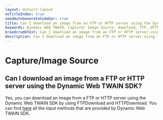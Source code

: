 ```yaml
---
layout: default-layout
noTitleIndex: true
needAutoGenerateSidebar: true
title: Can I download an image from an FTP or HTTP server using the Dynamic Web TWAIN SDK?
keywords: Dynamic Web TWAIN, Capture/ Image Source, download, FTP, HTTP server
breadcrumbText: Can I download an image from an FTP or HTTP server using the Dynamic Web TWAIN SDK?
description: Can I download an image from an FTP or HTTP server using the Dynamic Web TWAIN SDK?
---
```


# Capture/Image Source

## Can I download an image from a FTP or HTTP server using the Dynamic Web TWAIN SDK?

Yes, you can download an image from a FTP or HTTP server using the Dynamic Web TWAIN SDK by using FTPDownload and HTTPDownload. You can find <a href="https://www.dynamsoft.com/web-twain/docs/info/api/WebTwain_IO.html?ver=latest#input-methods" target="_blank">here</a> all the input methods that are provided by Dynamic Web TWAIN SDK.

